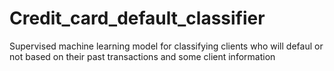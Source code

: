 # Credit_card_default_classifier
Supervised machine learning model for classifying clients who will defaul or not based on their past transactions and some client information
